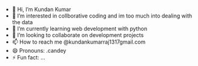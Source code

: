 - 👋 Hi, I’m Kundan Kumar
- 👀 I’m interested in collborative coding and im too much into dealing with the data
- 🌱 I’m currently learning web development with python
- 💞️ I’m looking to collaborate on development projects
- 📫 How to reach me @kundankumarraj1317gmail.com
- 😄 Pronouns: .candey
- ⚡ Fun fact: ...

<!---
pandeyKundan/pandeyKundan is a ✨ special ✨ repository because its `README.md` (this file) appears on your GitHub profile.
You can click the Preview link to take a look at your changes.
--->
